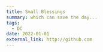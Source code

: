 ```yaml
---
title: Small Blessings
summary: which can save the day...
tags:
  - DC
date: 2022-01-01
external_link: http://github.com
---
```

